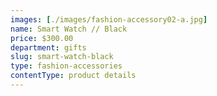 ```yaml
---
images: [./images/fashion-accessory02-a.jpg]
name: Smart Watch // Black
price: $300.00
department: gifts
slug: smart-watch-black
type: fashion-accessories
contentType: product details
---
```

